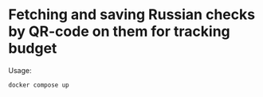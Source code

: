 # Fetching and saving Russian checks by QR-code on them for tracking budget

Usage:
```
docker compose up
```
